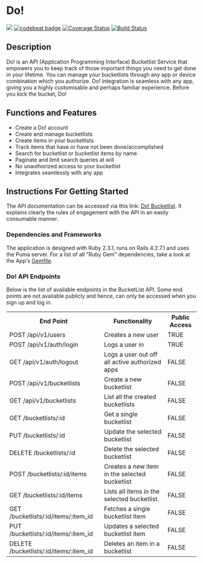 # Do!
<a href="https://codeclimate.com/github/andela-megwali/do"><img src="https://codeclimate.com/github/andela-megwali/do/badges/gpa.svg" /></a>
<a href="https://codebeat.co/projects/github-com-andela-megwali-do"><img alt="codebeat badge" src="https://codebeat.co/badges/105a530d-fd9e-4234-8961-1a672817f187" /></a>
<a href='https://coveralls.io/github/andela-megwali/do?branch=develop'><img src='https://coveralls.io/repos/github/andela-megwali/do/badge.svg?branch=develop' alt='Coverage Status' /></a>
[![Build Status](https://travis-ci.org/andela-megwali/do.svg?branch=develop)](https://travis-ci.org/andela-megwali/do)

## Description

Do! is an API (Application Programming Interface) Bucketlist Service that empowers you to keep track of those important things you need to get done in your lifetime. You can manage your bucketlists through any app or device combination which you authorize. Do! integration is seamless with any app, giving you a highly customisable and perhaps familiar experience.
Before you kick the bucket, Do!

## Functions and Features

* Create a Do! account
* Create and manage bucketlists
* Create items in your bucketlists
* Track items that have or have not been done/accomplished
* Search for bucketlist or bucketlist items by name
* Paginate and limit search queries at will
* No unauthorized access to your bucketlist
* Integrates seamlessly with any app


## Instructions For Getting Started

The API documentation can be accessed via this link: [Do! Bucketlist](http://do-bucketlist.herokuapp.com). It explains clearly the rules of engagement with the API in an easily consumable manner.

### Dependencies and Frameworks

The application is designed with Ruby 2.3.1, runs on Rails 4.2.7.1 and uses the Puma server. For a list of all "Ruby Gem" dependencies, take a look at the App's [Gemfile](https://github.com/andela-megwali/do/blob/master/Gemfile).

### Do! API Endpoints

Below is the list of available endpoints in the BucketList API. Some end points are not available publicly and hence, can only be accessed when you sign up and log in.

<table>
  <tr>
    <th>End Point</th>
    <th>Functionality</th>
    <th>Public Access</th>
  </tr>

  <tr>
    <td>POST /api/v1/users</td>
    <td>Creates a new user</td>
    <td>TRUE</td>
  </tr>

  <tr>
    <td>POST /api/v1/auth/login</td>
    <td>Logs a user in</td>
    <td>TRUE</td>
  </tr>

  <tr>
    <td>GET /api/v1/auth/logout</td>
    <td>Logs a user out off all active authorized apps</td>
    <td>FALSE</td>
  </tr>

  <tr>
    <td>POST /api/v1/bucketlists</td>
    <td>Create a new bucketlist</td>
    <td>FALSE</td>
  </tr>

  <tr>
    <td>GET /api/v1/bucketlists</td>
    <td>List all the created bucketlists</td>
    <td>FALSE</td>
  </tr>

  <tr>
    <td>GET /bucketlists/:id</td>
    <td>Get a single bucketlist</td>
    <td>FALSE</td>
  </tr>

  <tr>
    <td>PUT /bucketlists/:id</td>
    <td>Update the selected bucketlist</td>
    <td>FALSE</td>
  </tr>

  <tr>
    <td>DELETE /bucketlists/:id</td>
    <td>Delete the selected bucketlist</td>
    <td>FALSE</td>
  </tr>

  <tr>
    <td>POST /bucketlists/:id/items</td>
    <td>Creates a new item in the selected bucketlist</td>
    <td>FALSE</td>
  </tr>

  <tr>
    <td>GET /bucketlists/:id/items</td>
    <td>Lists all items in the selected bucketlist.</td>
    <td>FALSE</td>
  </tr>

  <tr>
    <td>GET /bucketlists/:id/items/:item_id</td>
    <td>Fetches a single bucketlist Item</td>
    <td>FALSE</td>
  </tr>

  <tr>
    <td>PUT /bucketlists/:id/items/:item_id</td>
    <td>Updates a selected bucketlist item</td>
    <td>FALSE</td>
  </tr>

  <tr>
    <td>DELETE /bucketlists/:id/items/:item_id</td>
    <td>Deletes an item in a bucketlist</td>
    <td>FALSE</td>
  </tr>
</table>





